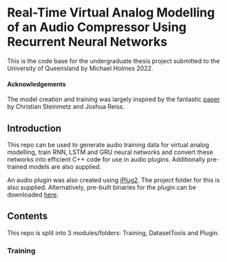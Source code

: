 # Real-Time Virtual Analog Modelling of an Audio Compressor Using Recurrent Neural Networks
This is the code base for the undergraduate thesis project submitted to the University of Queensland by Michael Holmes 2022.

#### Acknowledgements
The model creation and training was largely inspired by the fantastic [paper](https://arxiv.org/abs/2102.06200) by Christian Steinmetz and Joshua Reiss.

## Introduction
This repo can be used to generate audio training data for virtual analog modelling, train RNN, LSTM and GRU neural networks and convert these networks into efficient C++ code for use in audio plugins. Additionally pre-trained models are also supplied.

An audio plugin was also created using [iPlug2](https://github.com/iPlug2/iPlug2). The project folder for this is also supplied. Alternatively, pre-built binaries for the plugin can be downloaded [here](https://hcloudh.com/nextcloud/s/mxBCBoyYKQzmjcL).


## Contents
This repo is split into 3 modules/folders: Training, DatasetTools and Plugin. 

### Training
